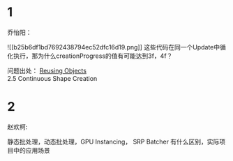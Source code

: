 # 1
乔怡阳：

![[b25b6df1bd7692438794ec52dfc16d19.png]]
这些代码在同一个Update中循化执行，那为什么creationProgress的值有可能达到3f，4f？

问题出处：
[Reusing Objects](https://catlikecoding.com/unity/tutorials/object-management/reusing-objects/)  
2.5 Continuous Shape Creation

# 2
赵欢柯:

静态批处理，动态批处理，GPU Instancing， SRP Batcher 有什么区别，实际项目中的应用场景